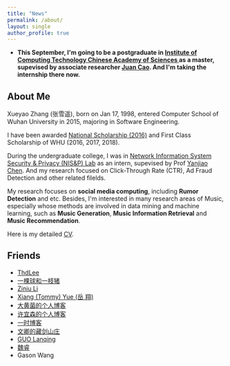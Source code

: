 ```yaml
---
title: "News"
permalink: /about/
layout: single
author_profile: true
---
```


- **This September, I'm going to be a postgraduate in [Institute of Computing Technology Chinese Academy of Sciences ](http://www.ict.ac.cn/) as a master, supevised by associate researcher [Juan Cao](http://sourcedb.ict.cas.cn/cn/jssrck/201011/t20101123_3028158.html). And I'm taking the internship there now.** 

## About Me

Xueyao Zhang (张雪遥), born on Jan 17, 1998, entered Computer School of Wuhan University in 2015, majoring in Software Engineering. 

I have been awarded [National Scholarship (2016)](https://raw.githubusercontent.com/RMSnow/CV/master/materials/NationalScholarship.jpg) and First Class Scholarship of WHU (2016, 2017, 2018).

During the undergraduate college, I was in [Network Information System Security & Privacy (NIS&P) Lab](http://nisplab.whu.edu.cn/index.html) as an intern, supevised by Prof [Yanjiao Chen](http://iqua.ece.toronto.edu/ychen). And my research focused on Click-Through Rate (CTR), Ad Fraud Detection and other related filelds.

My research focuses on **social media computing**, including **Rumor Detection** and etc. Besides, I'm interested in many research areas of Music, especially whose methods are involved in data mining and machine learning, such as **Music Generation**, **Music Information Retrieval** and **Music Recommendation**.

Here is my detailed [CV](https://github.com/RMSnow/CV/blob/master/en-basic/CV-EN.pdf).

## Friends

- [ThdLee](http://thdlee.com/)
- [一棵球和一枝猪](https://www.cnblogs.com/chunzhulovefeiyue/)
- [Ziniu Li](http://www.liziniu.org/)
- [Xiang (Tommy) Yue (岳 翔)](http://whutommy.cn/)
- [大黄菌的个人博客](http://kyonhuang.top/)
- [许宜森的个人博客](https://daixinyuxuyisen.cn/)
- [一时博客](https://hellogod.cn/)
- [文卿的藏剑山庄](http://yaowenqing.com/)
- [GUO Lanqing](http://guolanqing.com/)
- [魏睿](https://rayvec.github.io/)
- Gason Wang